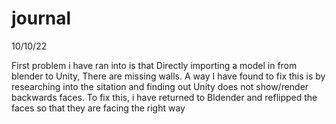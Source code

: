 # journal

 10/10/22 

 First problem i have ran into is that Directly importing a model in from blender to Unity, There are missing walls. A way I have found to fix this is by researching into the sitation and finding out Unity does not show/render backwards faces. To fix this, i have returned to Bldender and reflipped the faces so that they are facing the right way


